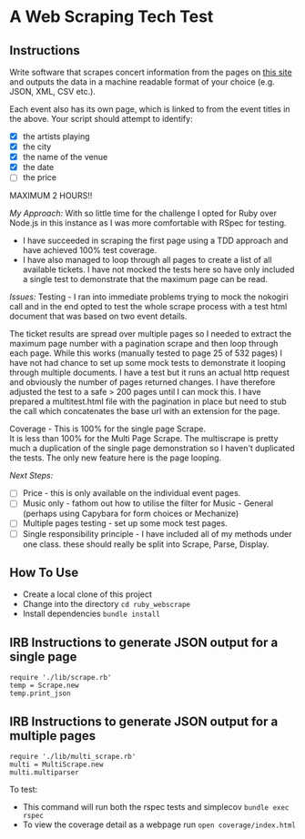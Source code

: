 A Web Scraping Tech Test
====

Instructions
----

Write software that scrapes concert information from the pages on [this site](http://www.wegotickets.com/searchresults/all) and outputs the data in a machine readable format of your choice (e.g. JSON, XML, CSV etc.).

Each event also has its own page, which is linked to from the event titles in the above. Your script should attempt to identify:

- [x] the artists playing
- [x] the city
- [x] the name of the venue
- [x] the date
- [ ] the price

MAXIMUM 2 HOURS!!

*My Approach:*
With so little time for the challenge I opted for Ruby over Node.js in this instance as I was more comfortable with RSpec for testing. 

- I have succeeded in scraping the first page using a TDD approach and have achieved 100% test coverage.
- I have also managed to loop through all pages to create a list of all available tickets. I have not mocked the tests here so have only included a single test to demonstrate that the maximum page can be read.


*Issues:*
Testing - I ran into immediate problems trying to mock the nokogiri call and in the end opted to test the whole scrape process with a test html document that was based on two event details.

The ticket results are spread over multiple pages so I needed to extract the maximum page number with a pagination scrape and then loop through each page. While this works (manually tested to page 25 of 532 pages) I have not had chance to set up some mock tests to demonstrate it looping through multiple documents. I have a test but it runs an actual http request and obviously the number of pages returned changes. I have therefore adjusted the test to a safe > 200 pages until I can mock this. I have prepared a multitest.html file with the pagination in place but need to stub the call which concatenates the base url with an extension for the page.

Coverage - This is 100% for the single page Scrape.  
It is less than 100% for the Multi Page Scrape. The multiscrape is pretty much a duplication of the single page demonstration so I haven't duplicated the tests. The only new feature here is the page looping.

*Next Steps:*

- [ ] Price - this is only available on the individual event pages.
- [ ] Music only - fathom out how to utilise the filter for Music - General (perhaps using Capybara for form choices or Mechanize)
- [ ] Multiple pages testing - set up some mock test pages.
- [ ] Single responsibility principle - I have included all of my methods under one class. these should really be split into Scrape, Parse, Display.

How To Use
---

- Create a local clone of this project
- Change into the directory `cd ruby_webscrape`
- Install dependencies `bundle install`

IRB Instructions to generate JSON output for a single page
----

```
require './lib/scrape.rb'
temp = Scrape.new
temp.print_json
```

IRB Instructions to generate JSON output for a multiple pages
----

```
require './lib/multi_scrape.rb'
multi = MultiScrape.new
multi.multiparser
```

To test:

- This command will run both the rspec tests and simplecov `bundle exec rspec`
- To view the coverage detail as a webpage run `open coverage/index.html`